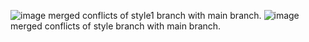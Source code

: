 ![image](https://github.com/Manhvi14/IILM_E1_Assignment/assets/138321850/8ad916b1-01c7-4c46-a979-fdde448d4b9e)  merged conflicts of style1 branch with main branch.
![image](https://github.com/Manhvi14/IILM_E1_Assignment/assets/138321850/4c9f6f5f-6412-48a3-b2b5-e23b94427200)   merged conflicts of style branch with main branch.

